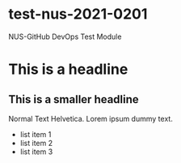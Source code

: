 # test-nus-2021-0201
NUS-GitHub DevOps Test Module 
# This is a headline
## This is a smaller headline

Normal Text Helvetica. Lorem ipsum dummy text.
* list item 1
* list item 2
* list item 3 

